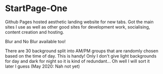 StartPage-One
=================
Github Pages hosted aesthetic landing website for new tabs. 
Got the main sites I use as well as other good sites for development work, socialising, content creation and hosting.

Blur and No Blur available too!


There are 30 background split into AM/PM groups that are randomly chosen based on the time of day. 
This is handy! Only I don't give light backgrounds for day and dark for night so it is kind of redundant... Oh well I will sort it later I guess (May 2020: Nah not yet)

